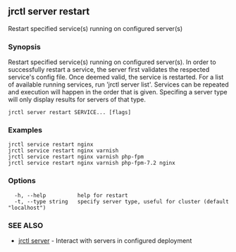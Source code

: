 ## jrctl server restart

Restart specified service(s) running on configured server(s)

### Synopsis

Restart specified service(s) running on configured server(s). In order to
successfully restart a service, the server first validates the respected
service's config file. Once deemed valid, the service is restarted. For a list
of available running services, run 'jrctl server list'. Services can be repeated
and execution will happen in the order that is given. Specifing a server type
will only display results for servers of that type.

```
jrctl server restart SERVICE... [flags]
```

### Examples

```
jrctl service restart nginx
jrctl service restart nginx varnish
jrctl service restart nginx varnish php-fpm
jrctl service restart nginx varnish php-fpm-7.2 nginx
```

### Options

```
  -h, --help          help for restart
  -t, --type string   specify server type, useful for cluster (default "localhost")
```

### SEE ALSO

* [jrctl server](jrctl_server.md)	 - Interact with servers in configured deployment

